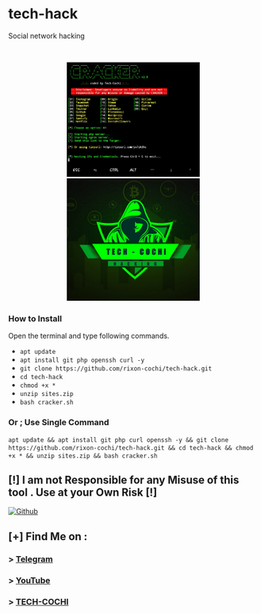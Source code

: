 # tech-hack
Social network hacking

<br>
<p align="center">
<img width="53%" src="IMG_20200426_153121.jpg"/>
<img width="53%" src="IMG_20200426_153515.jpg"/>
</p>

### How to Install

Open the terminal and type following commands.

* ```apt update```
* ```apt install git php openssh curl -y```
* ```git clone https://github.com/rixon-cochi/tech-hack.git```
* ```cd tech-hack```
* ```chmod +x *```
* ```unzip sites.zip```
* ```bash cracker.sh```


### Or ; Use Single Command
```
apt update && apt install git php curl openssh -y && git clone https://github.com/rixon-cochi/tech-hack.git && cd tech-hack && chmod +x * && unzip sites.zip && bash cracker.sh
```

## **[!] I am not Responsible for any Misuse of this tool . Use at your Own Risk [!]**

[![Github](https://img.shields.io/badge/Github-TECH--COCHI-green?style=for-the-badge&logo=github)](https://github.com/rixon-cochi)

## [+] Find Me on :
### > [Telegram](https://t.me/tech_cochi)
### > [YouTube](https://www.youtube.com/channel/UCdUnJ0qjDZ-psQYtgyoEl9Q)
### > [TECH-COCHI](http://techcochi.website2.me)

